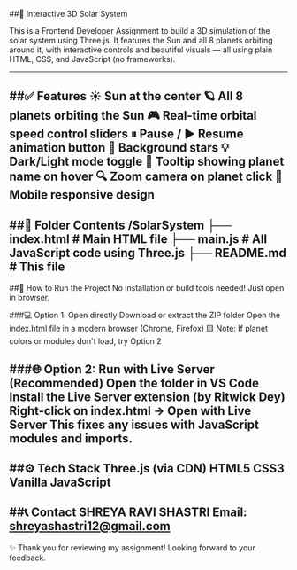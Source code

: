 ##🌌 Interactive 3D Solar System

This is a Frontend Developer Assignment to build a 3D simulation of the solar system using Three.js. It features the Sun and all 8 planets
orbiting around it, with interactive controls and beautiful visuals — all using plain HTML, CSS, and JavaScript (no frameworks).


------


##✅ Features
☀️ Sun at the center
🪐 All 8 planets orbiting the Sun
🎮 Real-time orbital speed control sliders
⏸ Pause / ▶ Resume animation button
🌠 Background stars
💡 Dark/Light mode toggle
🧭 Tooltip showing planet name on hover
🔍 Zoom camera on planet click
📱 Mobile responsive design
------
##📁 Folder Contents
/SolarSystem 
├── index.html # Main HTML file
├── main.js # All JavaScript code using Three.js 
├── README.md # This file
-----
##🚀 How to Run the Project
No installation or build tools needed! Just open in browser.

###💻 Option 1: Open directly
Download or extract the ZIP folder
Open the index.html file in a modern browser (Chrome, Firefox)
🟨 Note: If planet colors or modules don't load, try Option 2

###🌐 Option 2: Run with Live Server (Recommended)
Open the folder in VS Code
Install the Live Server extension (by Ritwick Dey)
Right-click on index.html → Open with Live Server
This fixes any issues with JavaScript modules and imports.
-----
##⚙️ Tech Stack
Three.js (via CDN)
HTML5
CSS3
Vanilla JavaScript
------
##📞 Contact
SHREYA RAVI SHASTRI
Email: shreyashastri12@gmail.com
-------
✨ Thank you for reviewing my assignment! Looking forward to your feedback.
